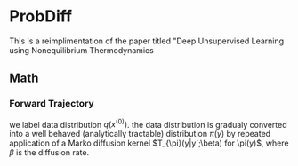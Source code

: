 # ProbDiff
This is a reimplimentation of the paper titled "Deep Unsupervised Learning using Nonequilibrium Thermodynamics


## Math

### Forward Trajectory
we label data distribution $q(x^{(0)})$. the data distribution is gradualy converted into a well behaved (analytically tractable) distribution $\pi(y)$ by repeated application of a Marko diffusion kernel $T_{\pi}(y|y`;\beta) for \pi(y)$, where $\beta$ is the diffusion rate.



